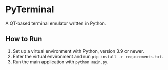 # PyTerminal
A QT-based terminal emulator written in Python.

## How to Run
1. Set up a virtual environment with Python, version 3.9 or newer.
2. Enter the virtual environment and run `pip install -r requirements.txt`.
3. Run the main application with `python main.py`.